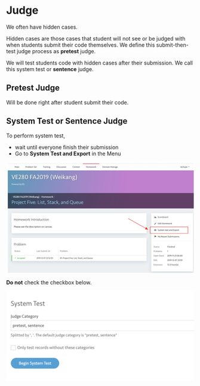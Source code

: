 # Judge

We often have hidden cases.

Hidden cases are those cases that student will not see or be judged with when students submit their code themselves. We define this submit-then-test  judge process as **pretest** judge.

We will test students code with hidden cases after their submission. We call this system test or **sentence** judge.

## Pretest Judge

Will be done right after student submit their code.

## System Test or Sentence Judge

To perform system test,

- wait until everyone finish their submission
- Go to **System Test and Export**  in the Menu

![image-20210518185413570](assets/image-20210518185413570.png)

**Do not** check the checkbox below.

![image-20210518185521848](assets/image-20210518185521848.png)